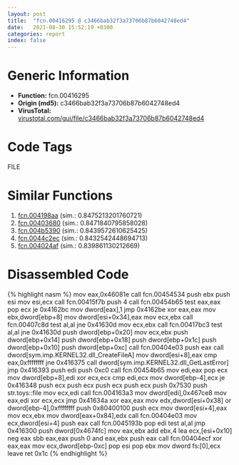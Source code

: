 ```yaml
---
layout: post
title:  "fcn.00416295 @ c3466bab32f3a73706b87b6042748ed4"
date:   2021-08-30 15:52:19 +0300
categories: report
index: false
---
```


# Generic Information
- **Function:** fcn.00416295
- **Origin (md5):** c3466bab32f3a73706b87b6042748ed4
- **VirusTotal:** [virustotal.com/gui/file/c3466bab32f3a73706b87b6042748ed4][virustotal_ref]

# Code Tags
<span class="tag" id="FILE">FILE</span>


# Similar Functions

1. [fcn.004198aa][similar_1_ref] (sim.: 0.8475213201760721)
2. [fcn.00403680][similar_2_ref] (sim.: 0.8471840795858028)
3. [fcn.004b5390][similar_3_ref] (sim.: 0.8439572610625425)
4. [fcn.0044c2ec][similar_4_ref] (sim.: 0.8432542448694713)
5. [fcn.004024af][similar_5_ref] (sim.: 0.839861130212669)


# Disassembled Code

{% highlight nasm %}
mov eax,0x46081e
call fcn.00454534
push ebx
push esi
mov esi,ecx
call fcn.00415f7b
push 4
call fcn.00454b65
test eax,eax
pop ecx
je 0x4162bc
mov dword[eax],1
jmp 0x4162be
xor eax,eax
mov ebx,dword[ebp+8]
mov dword[esi+0x34],eax
mov ecx,ebx
call fcn.00407c8d
test al,al
jne 0x41630d
mov ecx,ebx
call fcn.00417bc3
test al,al
jne 0x41630d
push dword[ebp+0x20]
mov ecx,ebx
push dword[ebp+0x14]
push dword[ebp+0x18]
push dword[ebp+0x1c]
push dword[ebp+0x10]
push dword[ebp+0xc]
call fcn.00404e03
push eax
call dword[sym.imp.KERNEL32.dll_CreateFileA]
mov dword[esi+8],eax
cmp eax,0xffffffff
jne 0x416375
call dword[sym.imp.KERNEL32.dll_GetLastError]
jmp 0x416393
push edi
push 0xc0
call fcn.00454b65
mov edi,eax
pop ecx
mov dword[ebp+8],edi
xor ecx,ecx
cmp edi,ecx
mov dword[ebp-4],ecx
je 0x416348
push ecx
push ecx
push ecx
push ecx
push 0x7530
push str.toys::file
mov ecx,edi
call fcn.004163a3
mov dword[edi],0x467ce8
mov eax,edi
xor ecx,ecx
jmp 0x41634a
xor eax,eax
mov edx,dword[esi+0x38]
or dword[ebp-4],0xffffffff
push 0x80400100
push ecx
mov dword[esi+4],eax
mov ecx,ebx
mov dword[eax+0x84],edx
call fcn.00404e03
mov ecx,dword[esi+4]
push eax
call fcn.0045193b
pop edi
test al,al
jmp 0x416300
push dword[0x4674fc]
mov eax,ebx
add ebx,4
lea ecx,[esi+0x10]
neg eax
sbb eax,eax
push 0
and eax,ebx
push eax
call fcn.00404ecf
xor eax,eax
mov ecx,dword[ebp-0xc]
pop esi
pop ebx
mov dword fs:[0],ecx
leave 
ret 0x1c
{% endhighlight %}


[similar_1_ref]: /report/fcn.004198aa@c3466bab32f3a73706b87b6042748ed4
[similar_2_ref]: /report/fcn.00403680@c3466bab32f3a73706b87b6042748ed4
[similar_3_ref]: /report/fcn.004b5390@9c2b894b84f59672d8be2e984066f76f
[similar_4_ref]: /report/fcn.0044c2ec@ab923633032c47ff6d9c40ed36a40b2b
[similar_5_ref]: /report/fcn.004024af@5f763449465a14d1cdb5ea67e2f984d0
[virustotal_ref]: https://www.virustotal.com/gui/file/c3466bab32f3a73706b87b6042748ed4